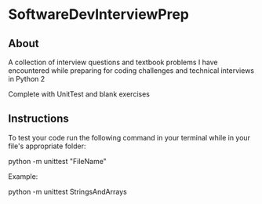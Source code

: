 # SoftwareDevInterviewPrep

## About
A collection of interview questions and textbook problems I have encountered while preparing for coding challenges and technical interviews in Python 2

Complete with UnitTest and blank exercises

## Instructions
To test your code run the following command in your terminal while in your file's appropriate folder:

python -m  unittest "FileName"

Example:

python -m  unittest StringsAndArrays
